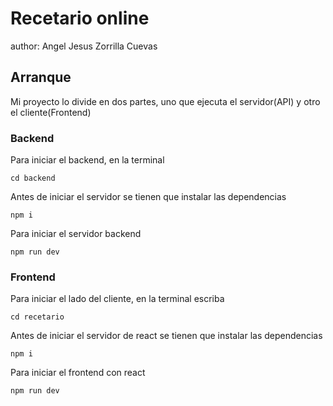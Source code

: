 # Recetario online

author: Angel Jesus Zorrilla Cuevas

## Arranque

Mi proyecto lo divide en dos partes, uno que ejecuta el servidor(API) y otro el cliente(Frontend)

### Backend

Para iniciar el backend, en la terminal

```
cd backend
```

Antes de iniciar el servidor se tienen que instalar las dependencias

```
npm i
```

Para iniciar el servidor backend

```
npm run dev
```

### Frontend

Para iniciar el lado del cliente, en la terminal escriba

```
cd recetario
```

Antes de iniciar el servidor de react se tienen que instalar las dependencias

```
npm i
```

Para iniciar el frontend con react

```
npm run dev
```
